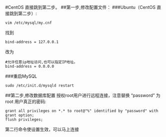 #CentOS 直接跳到第二步。
##第一步,修改配置文件：
###Ubuntu（CentOS 直接跳到第二步）:
```
vim /etc/mysql/my.cnf
```
找到
```
bind-address = 127.0.0.1
```
改为
```
#允许任意ip地址访问,也可以指定IP地址。
bind-address = 0.0.0.0
```
###重启MySQL
```
sudo /etc/init.d/mysqld restart
```

##第二步,修改数据库配置
授权root用户进行远程连接，注意替换 “password” 为 root 用户真正的密码:
```
grant all privileges on *.* to root@"%" identified by "password" with grant option;
flush privileges;
```
第二行命令使设置生效，可以马上连接
